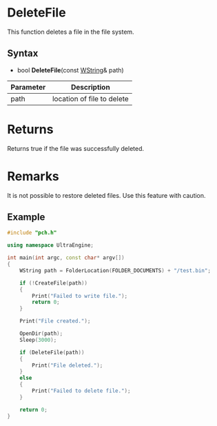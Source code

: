 # DeleteFile #
This function deletes a file in the file system.

## Syntax ##
- bool **DeleteFile**(const [WString](WString)& path)

| Parameter | Description |
| --- | --- |
| path | location of file to delete |

# Returns #
Returns true if the file was successfully deleted.

# Remarks #
It is not possible to restore deleted files. Use this feature with caution.

## Example

```c++
#include "pch.h"

using namespace UltraEngine;

int main(int argc, const char* argv[])
{
	WString path = FolderLocation(FOLDER_DOCUMENTS) + "/test.bin";

	if (!CreateFile(path))
	{
		Print("Failed to write file.");
		return 0;
	}

	Print("File created.");

	OpenDir(path);
	Sleep(3000);

	if (DeleteFile(path))
	{
		Print("File deleted.");
	}
	else
	{
		Print("Failed to delete file.");
	}

	return 0;
}
```
